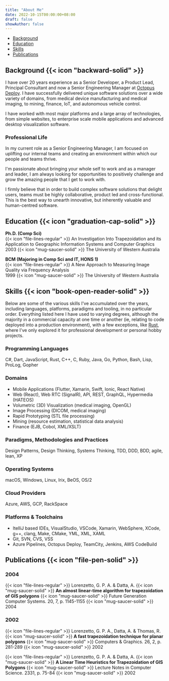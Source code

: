 ```yaml
---
title: "About Me"
date: 2022-10-15T00:00:00+08:00
draft: false
showAuthor: false
---
```


- [Background](#background)
- [Education](#education)
- [Skills](#skills)
- [Publications](#publications)

## Background {{< icon "backward-solid" >}}

I have over 20 years experience as a Senior Developer, a Product Lead, Principal Consultant and now a Senior Engineering Manager at [Octopus Deploy](https://octopus.com/). I have successfully delivered unique software solutions over a wide variety of domains, from medical device manufacturing and medical imaging, to mining, finance, IoT, and autonomous vehicle control.

I have worked with most major platforms and a large array of technologies, from simple websites, to enterprise scale mobile applications and advanced desktop visualization software.

### Professional Life

In my current role as a Senior Engineering Manager, I am focused on uplifting our internal teams and creating an environment within which our people and teams thrive. 

I'm passionate about bringing your whole self to work and as a manager and leader, I am always looking for opportunities to positively challenge and grow the amazing people that I get to work with.

I firmly believe that in order to build complex software solutions that delight users, teams must be highly collaborative, product led and cross-functional. This is the best way to unearth innovative, but inherently valuable and human-centred software.

## Education {{< icon "graduation-cap-solid" >}}

**Ph.D. (Comp Sci)**  
{{< icon "file-lines-regular" >}} An Investigation Into Trapezoidation and its Application to Geographic Information Systems and Computer Graphics  
2003 {{< icon "mug-saucer-solid" >}} The University of Western Australia  

**BCM (Majoring in Comp Sci and IT, HONS 1)**  
{{< icon "file-lines-regular" >}} A New Approach to Measuring Image Quality via Frequency Analysis  
1999 {{< icon "mug-saucer-solid" >}} The University of Western Australia  

## Skills {{< icon "book-open-reader-solid" >}}

Below are some of the various skills I've accumulated over the years, including languages, platforms, paradigms and tooling, in no particular order. Everything listed here I have used to varying degrees, although the majority in a commercial capacity at one time or another (ie, relating to code deployed into a production environment), with a few exceptions, like [Rust](https://rust-lang.org), where I've only explored it for professional development or personal hobby projects.

### Programming Languages

C#, Dart, JavaScript, Rust, C++, C, Ruby, Java, Go, Python, Bash, Lisp, ProLog, Gopher

### Domains

- Mobile Applications (Flutter, Xamarin, Swift, Ionic, React Native)
- Web (React), Web RTC (SignalR), API, REST, GraphQL, Hypermedia (HATEOS)
- Volumetric (3D) Visualization (medical imaging, OpenGL)
- Image Processing (DICOM, medical imaging)
- Rapid Prototyping (STL file processing)
- Mining (resource estimation, statistical data analysis)
- Finance (EJB, Cobol, XML/XSLT)

### Paradigms, Methodologies and Practices

Design Patterns, Design Thinking, Systems Thinking, TDD, DDD, BDD, agile, lean, XP

### Operating Systems

macOS, Windows, Linux, Irix, BeOS, OS/2

### Cloud Providers

Azure, AWS, GCP, RackSpace

### Platforms & Toolchains

- ItelliJ based IDEs, VisualStudio, VSCode, Xamarin, WebSphere, XCode, g++, clang, Make, CMake, YML, XML, XAML
- Git, SVN, CVS, VSS
- Azure Pipelines, Octopus Deploy, TeamCity, Jenkins, AWS CodeBuild

## Publications {{< icon "file-pen-solid" >}}

### 2004

{{< icon "file-lines-regular" >}} Lorenzetto, G. P. A. & Datta, A. {{< icon "mug-saucer-solid" >}} **An almost linear-time algorithm for trapezoidation of GIS polygons** {{< icon "mug-saucer-solid" >}}
 Future Generation Computer Systems. 20, 7, p. 1145-1155 {{< icon "mug-saucer-solid" >}} 2004

### 2002

{{< icon "file-lines-regular" >}} Lorenzetto, G. P. A., Datta, A. & Thomas, R. {{< icon "mug-saucer-solid" >}} **A fast trapezoidation technique for planar polygons**  {{< icon "mug-saucer-solid" >}} Computers & Graphics. 26, 2, p. 281-289 {{< icon "mug-saucer-solid" >}} 2002

{{< icon "file-lines-regular" >}} Lorenzetto, G. P. A. & Datta, A. {{< icon "mug-saucer-solid" >}} **A Linear Time Heuristics for Trapezoidation of GIS Polygons** {{< icon "mug-saucer-solid" >}} Lecture Notes in Computer Science. 2331, p. 75-84 {{< icon "mug-saucer-solid" >}} 2002
